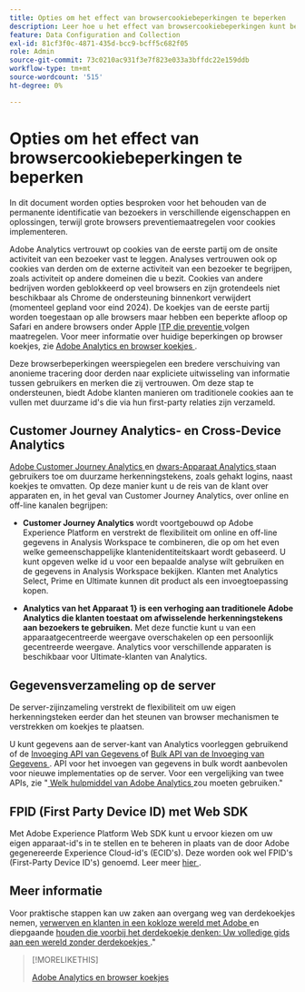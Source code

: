 ```yaml
---
title: Opties om het effect van browsercookiebeperkingen te beperken
description: Leer hoe u het effect van browsercookiebeperkingen kunt beperken om gegevensverzameling voor Adobe Analytics te verbeteren.
feature: Data Configuration and Collection
exl-id: 81cf3f0c-4871-435d-bcc9-bcff5c682f05
role: Admin
source-git-commit: 73c0210ac931f3e7f823e033a3bffdc22e159ddb
workflow-type: tm+mt
source-wordcount: '515'
ht-degree: 0%

---
```


# Opties om het effect van browsercookiebeperkingen te beperken

In dit document worden opties besproken voor het behouden van de permanente identificatie van bezoekers in verschillende eigenschappen en oplossingen, terwijl grote browsers preventiemaatregelen voor cookies implementeren.

Adobe Analytics vertrouwt op cookies van de eerste partij om de onsite activiteit van een bezoeker vast te leggen. Analyses vertrouwen ook op cookies van derden om de externe activiteit van een bezoeker te begrijpen, zoals activiteit op andere domeinen die u bezit. Cookies van andere bedrijven worden geblokkeerd op veel browsers en zijn grotendeels niet beschikbaar als Chrome de ondersteuning binnenkort verwijdert (momenteel gepland voor eind 2024). De koekjes van de eerste partij worden toegestaan op alle browsers maar hebben een beperkte afloop op Safari en andere browsers onder Apple [ ITP die preventie ](https://webkit.org/tracking-prevention) volgen maatregelen. Voor meer informatie over huidige beperkingen op browser koekjes, zie [ Adobe Analytics en browser koekjes ](cookies.md).

Deze browserbeperkingen weerspiegelen een bredere verschuiving van anonieme tracering door derden naar expliciete uitwisseling van informatie tussen gebruikers en merken die zij vertrouwen. Om deze stap te ondersteunen, biedt Adobe klanten manieren om traditionele cookies aan te vullen met duurzame id&#39;s die via hun first-party relaties zijn verzameld.

## Customer Journey Analytics- en Cross-Device Analytics

[ Adobe Customer Journey Analytics ](https://experienceleague.adobe.com/docs/analytics-platform/using/cja-overview/cja-overview.html?lang=nl-NL) en [ dwars-Apparaat Analytics ](/help/components/cda/overview.md) staan gebruikers toe om duurzame herkenningstekens, zoals gehakt logins, naast koekjes te omvatten. Op deze manier kunt u de reis van de klant over apparaten en, in het geval van Customer Journey Analytics, over online en off-line kanalen begrijpen:

* **Customer Journey Analytics** wordt voortgebouwd op Adobe Experience Platform en verstrekt de flexibiliteit om online en off-line gegevens in Analysis Workspace te combineren, die op om het even welke gemeenschappelijke klantenidentiteitskaart wordt gebaseerd. U kunt opgeven welke id u voor een bepaalde analyse wilt gebruiken en de gegevens in Analysis Workspace bekijken. Klanten met Analytics Select, Prime en Ultimate kunnen dit product als een invoegtoepassing kopen.

* **Analytics van het Apparaat 1&rbrace; is een verhoging aan traditionele Adobe Analytics die klanten toestaat om afwisselende herkenningstekens aan bezoekers te gebruiken.** Met deze functie kunt u van een apparaatgecentreerde weergave overschakelen op een persoonlijk gecentreerde weergave. Analytics voor verschillende apparaten is beschikbaar voor Ultimate-klanten van Analytics.

## Gegevensverzameling op de server

De server-zijinzameling verstrekt de flexibiliteit om uw eigen herkenningsteken eerder dan het steunen van browser mechanismen te verstrekken om koekjes te plaatsen.

U kunt gegevens aan de server-kant van Analytics voorleggen gebruikend of de [ Invoeging API van Gegevens ](https://developer.adobe.com/analytics-apis/docs/1.4/guides/data-insertion/) of [ Bulk API van de Invoeging van Gegevens ](https://developer.adobe.com/analytics-apis/docs/2.0/guides/endpoints/bulk-data-insertion/). API voor het invoegen van gegevens in bulk wordt aanbevolen voor nieuwe implementaties op de server. Voor een vergelijking van twee APIs, zie &quot;[ Welk hulpmiddel van Adobe Analytics ](/help/analyze/get-started/which-analytics-tool.md) zou moeten gebruiken.&quot;

## FPID (First Party Device ID) met Web SDK

Met Adobe Experience Platform Web SDK kunt u ervoor kiezen om uw eigen apparaat-id&#39;s in te stellen en te beheren in plaats van de door Adobe gegenereerde Experience Cloud-id&#39;s (ECID&#39;s). Deze worden ook wel FPID&#39;s (First-Party Device ID&#39;s) genoemd. Leer meer [ hier ](https://experienceleague.adobe.com/docs/experience-platform/edge/identity/first-party-device-ids.html?lang=nl-NL).

## Meer informatie

Voor praktische stappen kan uw zaken aan overgang weg van derdekoekjes nemen, [ verwerven en klanten in een kokloze wereld met Adobe ](https://business.adobe.com/solutions/cookieless.html) en diepgaande [ houden die voorbij het derdekoekje denken: Uw volledige gids aan een wereld zonder derdekoekjes ](https://business.adobe.com/content/dam/www/us/en/pdfs/Adobe_Thinking_Beyond_the_Third_Party_Cookie.pdf).&quot;

>[!MORELIKETHIS]
>
>[ Adobe Analytics en browser koekjes ](cookies.md)
